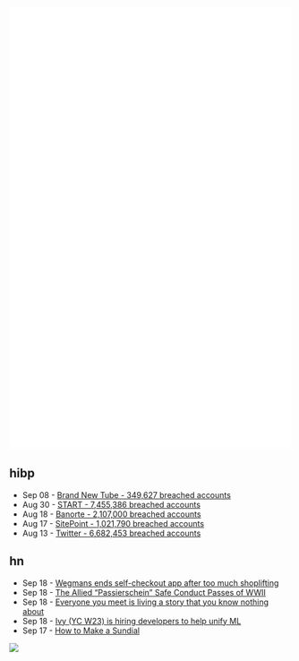 ![Metrics](https://raw.githubusercontent.com/phixion/phixion/master/metrics.svg)

## hibp

<!--
for https://github.com/phixion/phixion/blob/main/.github/workflows/feeds.yml
-->
<!--START_SECTION:haveibeenpwnd-->
- Sep 08 - [Brand New Tube - 349,627 breached accounts](https://haveibeenpwned.com/PwnedWebsites#BrandNewTube)
- Aug 30 - [START - 7,455,386 breached accounts](https://haveibeenpwned.com/PwnedWebsites#Start)
- Aug 18 - [Banorte - 2,107,000 breached accounts](https://haveibeenpwned.com/PwnedWebsites#Banorte)
- Aug 17 - [SitePoint - 1,021,790 breached accounts](https://haveibeenpwned.com/PwnedWebsites#SitePoint)
- Aug 13 - [Twitter - 6,682,453 breached accounts](https://haveibeenpwned.com/PwnedWebsites#Twitter)
<!--END_SECTION:haveibeenpwnd-->

## hn

<!--
for https://github.com/phixion/phixion/blob/main/.github/workflows/feeds.yml
-->
<!--START_SECTION:hn-->
- Sep 18 - [Wegmans ends self-checkout app after too much shoplifting](https://www.cnn.com/2022/09/16/business-food/wegmans-scan-and-go-app-shoplifting/index.html)
- Sep 18 - [The Allied “Passierschein” Safe Conduct Passes of WWII](https://www.psywarrior.com/GermanSCP.html)
- Sep 18 - [Everyone you meet is living a story that you know nothing about](https://joylere.substack.com/p/unabridged)
- Sep 18 - [Ivy (YC W23) is hiring developers to help unify ML](https://www.ycombinator.com/companies/ivy/jobs)
- Sep 17 - [How to Make a Sundial](https://www.sundialzone.com/en/sundial)
<!--END_SECTION:hn-->

<!--
for https://yhype.me
-->
![](https://hit.yhype.me/github/profile?user_id=13013670)
